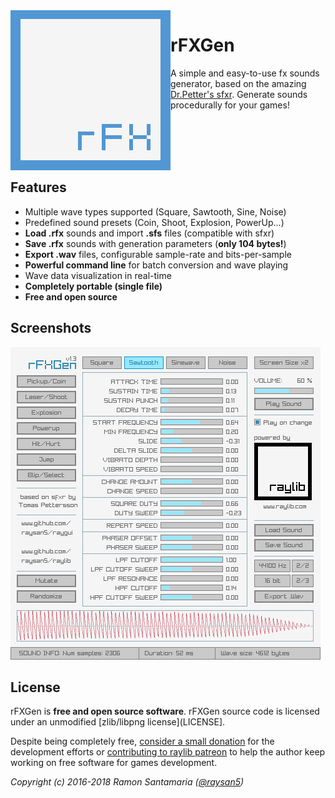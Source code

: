 <img align="left" src="logo/rfxgen_256x256.png" width=256>

# rFXGen
A simple and easy-to-use fx sounds generator, based on the amazing [Dr.Petter's sfxr](http://www.drpetter.se/project_sfxr.html).
Generate sounds procedurally for your games!

<br>
<br>
<br>
<br>

## Features

 - Multiple wave types supported (Square, Sawtooth, Sine, Noise)
 - Predefined sound presets (Coin, Shoot, Explosion, PowerUp...)
 - **Load .rfx** sounds and import **.sfs** files (compatible with sfxr)
 - **Save .rfx** sounds with generation parameters (**only 104 bytes!**)
 - **Export .wav** files, configurable sample-rate and bits-per-sample
 - **Powerful command line** for batch conversion and wave playing
 - Wave data visualization in real-time
 - **Completely portable (single file)**
 - **Free and open source**
 
## Screenshots

![rFXGen light interface](screenshots/rfxgen_v130_light_shot01.png)

## License

rFXGen is **free and open source software**. rFXGen source code is licensed under an unmodified [zlib/libpng license](LICENSE].

Despite being completely free, [consider a small donation](https://www.paypal.com/donate/?token=Oo3h2bHS9ux4lNzahXhmH3oaAqQpBeeMy2zNoH1lxHuD5Vdi1-B6XlPRlEyEzLmBb7rGwG) for the development efforts or [contributing to raylib patreon](https://www.patreon.com/raylib) to help the author keep working on free software for games development.

*Copyright (c) 2016-2018 Ramon Santamaria ([@raysan5](https://twitter.com/raysan5))*
